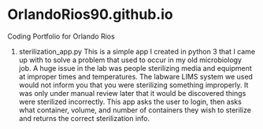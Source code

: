 # OrlandoRios90.github.io
Coding Portfolio for Orlando Rios

1) sterilization_app.py
This is a simple app I created in python 3 that I came up with to solve a problem that used to occur in my old microbiology job. A huge issue in the lab was 
people sterilizing media and equipment at improper times and temperatures. The labware LIMS system we used would not inform you that you were sterilizing something
improperly. It was only under manual review later that it would be discovered things were sterilized incorrectly. This app asks the user to login, then asks what
container, volume, and number of containers they wish to sterilize and returns the correct sterilization info.
